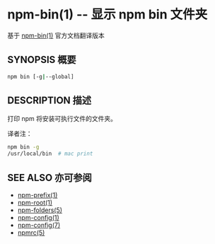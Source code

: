 npm-bin(1) -- 显示 npm bin 文件夹
====================================
基于 [npm-bin(1)](https://github.com/npm/npm/blob/latest/doc/cli/npm-bin.md) 官方文档翻译版本

## SYNOPSIS 概要
```bash
npm bin [-g|--global]
```

## DESCRIPTION 描述 

打印 npm 将安装可执行文件的文件夹。

译者注：
```bash
npm bin -g
/usr/local/bin  # mac print
```

## SEE ALSO 亦可参阅
* [npm-prefix(1)](https://docs.npmjs.com/cli/prefix)
* [npm-root(1)](https://docs.npmjs.com/cli/root)
* [npm-folders(5)](https://docs.npmjs.com/files/folders)
* [npm-config(1)](https://docs.npmjs.com/cli/config)
* [npm-config(7)](https://docs.npmjs.com/misc/config)
* [npmrc(5)](https://docs.npmjs.com/files/npmrc)
